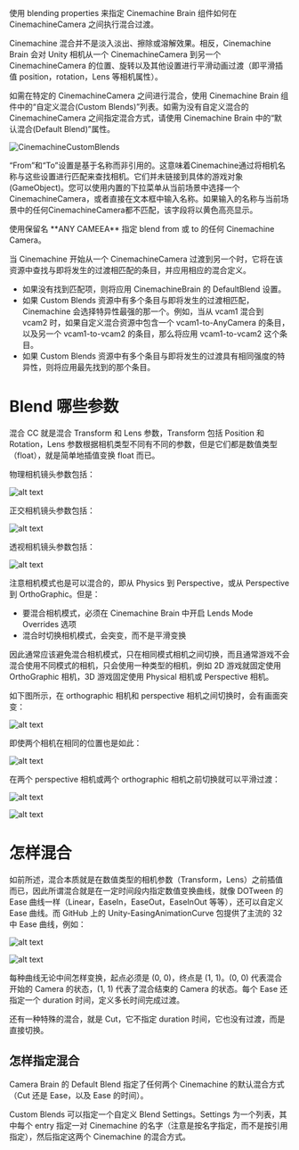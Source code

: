 使用 blending properties 来指定 Cinemachine Brain 组件如何在 CinemachineCamera 之间执行混合过渡。

Cinemachine 混合并不是淡入淡出、擦除或溶解效果。相反，Cinemachine Brain 会对 Unity 相机从一个 CinemachineCamera 到另一个 CinemachineCamera 的位置、旋转以及其他设置进行平滑动画过渡（即平滑插值 position，rotation，Lens 等相机属性）。

如需在特定的 CinemachineCamera 之间进行混合，使用 Cinemachine Brain 组件中的“自定义混合(Custom Blends)”列表。如需为没有自定义混合的 CinemachineCamera 之间指定混合方式，请使用 Cinemachine Brain 中的“默认混合(Default Blend)”属性。

![CinemachineCustomBlends](../Images/CinemachineCustomBlends.png)

“From”和“To”设置是基于名称而非引用的。这意味着Cinemachine通过将相机名称与这些设置进行匹配来查找相机。它们并未链接到具体的游戏对象(GameObject)。您可以使用内置的下拉菜单从当前场景中选择一个CinemachineCamera，或者直接在文本框中输入名称。如果输入的名称与当前场景中的任何CinemachineCamera都不匹配，该字段将以黄色高亮显示。

使用保留名 \*\*ANY CAMEEA\*\* 指定 blend from 或 to 的任何 Cinemachine Camera。

当 Cinemachine 开始从一个 CinemachineCamera 过渡到另一个时，它将在该资源中查找与即将发生的过渡相匹配的条目，并应用相应的混合定义。

- 如果没有找到匹配项，则将应用 CinemachineBrain 的 DefaultBlend 设置。
- 如果 Custom Blends 资源中有多个条目与即将发生的过渡相匹配，Cinemachine 会选择特异性最强的那一个。例如，当从 vcam1 混合到 vcam2 时，如果自定义混合资源中包含一个 vcam1-to-AnyCamera 的条目，以及另一个 vcam1-to-vcam2 的条目，那么将应用 vcam1-to-vcam2 这个条目。  
- 如果 Custom Blends 资源中有多个条目与即将发生的过渡具有相同强度的特异性，则将应用最先找到的那个条目。

# Blend 哪些参数

混合 CC 就是混合 Transform 和 Lens 参数，Transform 包括 Position 和 Rotation，Lens 参数根据相机类型不同有不同的参数，但是它们都是数值类型（float），就是简单地插值变换 float 而已。

物理相机镜头参数包括：

![alt text](../Images/PhysicsCameraLens.png) 

正交相机镜头参数包括：

![alt text](../Images/OrthographicCameraLens.png) 

透视相机镜头参数包括：

![alt text](../Images/PerspectiveCameraLens.png)

注意相机模式也是可以混合的，即从 Physics 到 Perspective，或从 Perspective 到 OrthoGraphic。但是：

- 要混合相机模式，必须在 Cinemachine Brain 中开启 Lends Mode Overrides 选项
- 混合时切换相机模式，会突变，而不是平滑变换

因此通常应该避免混合相机模式，只在相同模式相机之间切换，而且通常游戏不会混合使用不同模式的相机，只会使用一种类型的相机，例如 2D 游戏就固定使用 OrthoGraphic 相机，3D 游戏固定使用 Physical 相机或 Perspective 相机。

如下图所示，在 orthographic 相机和 perspective 相机之间切换时，会有画面突变：

![alt text](../Images/Blend_Orthographic_Perspective.gif) 

即使两个相机在相同的位置也是如此：

![alt text](../Images/Blend_Orthographic_Perspective_Same_Position.gif) 

在两个 perspective 相机或两个 orthographic 相机之前切换就可以平滑过渡：

![alt text](../Images/Blend_Perspective_Perspective.gif) 

![alt text](../Images/Blend_Orthographic_Orthographic.gif)

# 怎样混合

如前所述，混合本质就是在数值类型的相机参数（Transform，Lens）之前插值而已，因此所谓混合就是在一定时间段内指定数值变换曲线，就像 DOTween 的 Ease 曲线一样（Linear，EaseIn，EaseOut，EaseInOut 等等），还可以自定义 Ease 曲线。而 GitHub 上的 Unity-EasingAnimationCurve 包提供了主流的 32 中 Ease 曲线，例如：

![alt text](../Images/EasingAnimationCurve_overview.gif) 

![alt text](../Images/EaseCurveExample.png)

每种曲线无论中间怎样变换，起点必须是 (0, 0)，终点是 (1, 1)。(0, 0) 代表混合开始的 Camera 的状态，(1, 1) 代表了混合结束的 Camera 的状态。每个 Ease 还指定一个 duration 时间，定义多长时间完成过渡。

还有一种特殊的混合，就是 Cut，它不指定 duration 时间，它也没有过渡，而是直接切换。

## 怎样指定混合

Camera Brain 的 Default Blend 指定了任何两个 Cinemachine 的默认混合方式（Cut 还是 Ease，以及 Ease 的时间）。

Custom Blends 可以指定一个自定义 Blend Settings。Settings 为一个列表，其中每个 entry 指定一对 Cinemachine 的名字（注意是按名字指定，而不是按引用指定），然后指定这两个 Cinemachine 的混合方式。
